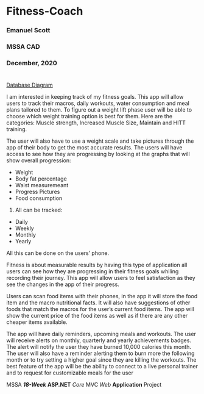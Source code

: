 # Fitness-Coach


### Emanuel Scott
### MSSA CAD
### December, 2020

 #

[Database Diagram](FitnessDBDiagram.pdf)

I am interested in keeping track of my fitness goals. This app will allow users to track their macros, daily workouts, water consumption and meal plans tailored to them. To figure out a weight lift phase user will be able to choose which weight training option is best for them. Here are the categories: Muscle strength, Increased Muscle Size, Maintain and HITT training. 

The user will also have to use a weight scale and take pictures through the app of their body to get the most accurate results. The users will have access to see how they are progressing by looking at the graphs that will show overall progression:

* Weight 
* Body fat percentage
* Waist measuremeant
* Progress Pictures
* Food consumption 

1. All can be tracked:
 * Daily 
 * Weekly 
 * Monthly
 * Yearly  

All this can be done on the users’ phone.

 

Fitness is about measurable results by having this type of application all users can see how they are progressing in their fitness goals whiling recording their journey. This app will allow users to feel satisfaction as they see the changes in the app of their progress.

 

Users can scan food items with their phones, in the app it will store the food item and the macro nutritional facts. It will also have suggestions of other foods that match the macros for the user’s current food items. The app will show the current price of the food items as well as if there are any other cheaper items available.

 

The app will have daily reminders, upcoming meals and workouts. The user will receive alerts on monthly, quarterly and yearly achievements badges. The alert will notify the user they have burned 10,000 calories this month. The user will also have a reminder alerting them to burn more the following month or to try setting a higher goal since they are killing the workouts.  The best feature of the app will be the ability to connect to a live personal trainer and to request for customizable meals for the user

MSSA *__18-Week__* __ASP.NET__ *Core* MVC _Web_ **Application** Project
